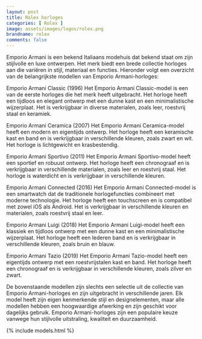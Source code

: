 ```yaml
---
layout: post
title: Rolex horloges
categories: [ Rolex ]
image: assets/images/logos/rolex.png
brandname: rolex
comments: false
---
```

Emporio Armani is een bekend Italiaans modehuis dat bekend staat om zijn stijlvolle en luxe ontwerpen. Het merk biedt een brede collectie horloges aan die variëren in stijl, materiaal en functies. Hieronder volgt een overzicht van de belangrijkste modellen van Emporio Armani-horloges:

Emporio Armani Classic (1996)
Het Emporio Armani Classic-model is een van de eerste horloges die het merk heeft uitgebracht. Het horloge heeft een tijdloos en elegant ontwerp met een dunne kast en een minimalistische wijzerplaat. Het is verkrijgbaar in diverse materialen, zoals leer, roestvrij staal en keramiek.

Emporio Armani Ceramica (2007)
Het Emporio Armani Ceramica-model heeft een modern en eigentijds ontwerp. Het horloge heeft een keramische kast en band en is verkrijgbaar in verschillende kleuren, zoals zwart en wit. Het horloge is lichtgewicht en krasbestendig.

Emporio Armani Sportivo (2011)
Het Emporio Armani Sportivo-model heeft een sportief en robuust ontwerp. Het horloge heeft een chronograaf en is verkrijgbaar in verschillende materialen, zoals leer en roestvrij staal. Het horloge is waterdicht en is verkrijgbaar in verschillende kleuren.

Emporio Armani Connected (2016)
Het Emporio Armani Connected-model is een smartwatch dat de traditionele horlogefuncties combineert met moderne technologie. Het horloge heeft een touchscreen en is compatibel met zowel iOS als Android. Het is verkrijgbaar in verschillende kleuren en materialen, zoals roestvrij staal en leer.

Emporio Armani Luigi (2018)
Het Emporio Armani Luigi-model heeft een klassiek en tijdloos ontwerp met een dunne kast en een minimalistische wijzerplaat. Het horloge heeft een lederen band en is verkrijgbaar in verschillende kleuren, zoals bruin en blauw.

Emporio Armani Tazio (2019)
Het Emporio Armani Tazio-model heeft een eigentijds ontwerp met een roestvrijstalen kast en band. Het horloge heeft een chronograaf en is verkrijgbaar in verschillende kleuren, zoals zilver en zwart.

De bovenstaande modellen zijn slechts een selectie uit de collectie van Emporio Armani-horloges en zijn uitgebracht in verschillende jaren. Elk model heeft zijn eigen kenmerkende stijl en designelementen, maar alle modellen hebben een hoogwaardige afwerking en zijn geschikt voor dagelijks gebruik. Emporio Armani-horloges zijn een populaire keuze vanwege hun stijlvolle uitstraling, kwaliteit en duurzaamheid.

{% include models.html %}
